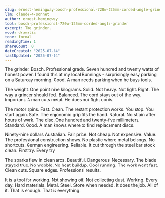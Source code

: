 ```yaml
---
slug: ernest-hemingway-bosch-professional-720w-125mm-corded-angle-grinder
llm: claude-4-sonnet
author: ernest-hemingway
tool: bosch-professional-720w-125mm-corded-angle-grinder
excerpt: The grinder.
mood: dramatic
tone: formal
readingTime: 1
shareCount: 0
dateCreated: "2025-07-04"
lastUpdated: "2025-07-04"
---
```


The grinder. Bosch. Professional grade. Seven hundred and twenty watts of honest power. I found this at my local Bunnings - surprisingly easy parking on a Saturday morning. Good. A man needs parking when he buys tools.

The weight. One point nine kilograms. Solid. Not heavy. Not light. Right. The way a grinder should feel. Balanced. The cord stays out of the way. Important. A man cuts metal. He does not fight cords.

The motor spins. Fast. Clean. The restart protection works. You stop. You start again. Safe. The ergonomic grip fits the hand. Natural. No strain after hours of work. The disc. One hundred and twenty-five millimeters. Standard. Good. A man knows where to find replacement discs.

Ninety-nine dollars Australian. Fair price. Not cheap. Not expensive. Value. The professional construction shows. No plastic where metal belongs. No shortcuts. German engineering. Reliable. It cut through the steel bar stock clean. First try. Every try.

The sparks flew in clean arcs. Beautiful. Dangerous. Necessary. The blade stayed true. No wobble. No heat buildup. Cool running. The work went fast. Clean cuts. Square edges. Professional results.

It is a tool for working. Not showing off. Not collecting dust. Working. Every day. Hard materials. Metal. Steel. Stone when needed. It does the job. All of it. That is enough. That is everything.